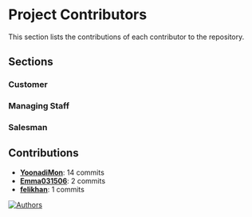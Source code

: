 # Project Contributors

This section lists the contributions of each contributor to the repository.

## Sections

### Customer
### Managing Staff
### Salesman

## Contributions

- **[YoonadiMon](https://github.com/YoonadiMon)**: 14 commits
- **[Emma031506](https://github.com/Emma031506)**: 2 commits
- **[felikhan](https://github.com/felikhan)**: 1 commits

[![Authors](https://img.shields.io/github.com/contributors/YoonadiMon/ACSS_GroupAssignment)](https://github.com/YoonadiMon/ACSS_GroupAssignment/graphs/contributors)
